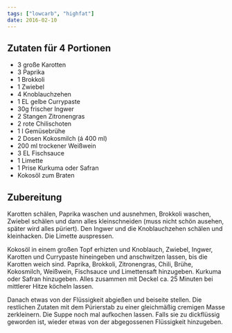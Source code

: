 ```yaml
---
tags: ["lowcarb", "highfat"]
date: 2016-02-10
---
```


## Zutaten für 4 Portionen
- 3         große Karotten
- 3         Paprika
- 1         Brokkoli
- 1         Zwiebel
- 4         Knoblauchzehen
- 1 EL      gelbe Currypaste
- 30g       frischer Ingwer
- 2 Stangen Zitronengras
- 2         rote Chilischoten
- 1 l       Gemüsebrühe
- 2         Dosen Kokosmilch (á 400 ml)
- 200 ml    trockener Weißwein
- 3 EL      Fischsauce
- 1         Limette
- 1         Prise Kurkuma oder Safran
- Kokosöl zum Braten

## Zubereitung
Karotten schälen, Paprika waschen und ausnehmen, Brokkoli waschen, Zwiebel schälen und dann alles kleinschneiden (muss nicht schön ausehen, später wird alles püriert). Den Ingwer und die Knoblauchzehen schälen und kleinhacken. Die Limette auspressen.

Kokosöl in einem großen Topf erhizten und Knoblauch, Zwiebel, Ingwer, Karotten und Currypaste hineingeben und anschwitzen lassen, bis die Karotten weich sind. Paprika, Brokkoli, Zitronengras, Chili, Brühe, Kokosmilch, Weißwein, Fischsauce und Limettensaft hinzugeben. Kurkuma oder Safran hinzugeben. Alles zusammen mit Deckel ca. 25 Minuten bei mittlerer Hitze köcheln lassen.

Danach etwas von der Flüssigkeit abgießen und beiseite stellen. Die restlichen Zutaten mit dem Pürierstab zu einer gleichmäßig cremigen Masse zerkleinern. Die Suppe noch mal aufkochen lassen. Falls sie zu dickflüssig geworden ist, wieder etwas von der abgegossenen Flüssigkeit hinzugeben.
